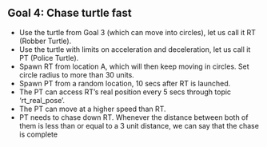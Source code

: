 ## Goal 4: Chase turtle fast
- Use the turtle from Goal 3 (which can move into circles), let us call it RT (Robber Turtle).
- Use the turtle with limits on acceleration and deceleration, let us call it PT (Police Turtle).
- Spawn RT from location A, which will then keep moving in circles. Set circle radius to more than 30 units.
- Spawn PT from a random location, 10 secs after RT is launched.
- The PT can access RT’s real position every 5 secs through topic ‘rt_real_pose’.
- The PT can move at a higher speed than RT.
- PT needs to chase down RT. Whenever the distance between both of them is less than or equal to a 3 unit distance, we can say that the chase is complete
